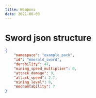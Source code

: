```yaml
---
title: Weapons
date: 2021-06-03
---
```


# Sword json structure

```json
{
	"namespace": "example_pack",
	"id": "emerald_sword",
	"durability": 47,
	"mining_speed_multiplier": 0,
	"attack_damage": 9,
	"attack_speed": 2.7,
	"mining_level": 0,
	"enchantability": 7
}
```